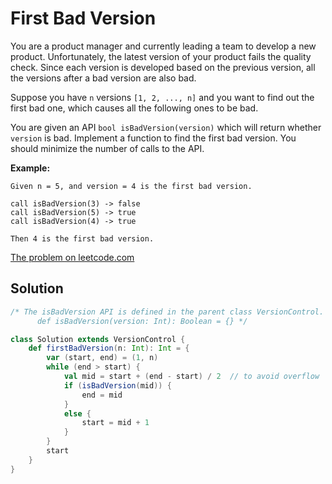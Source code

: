 # First Bad Version

You are a product manager and currently leading a team to develop a new
product. Unfortunately, the latest version of your product fails the quality
check. Since each version is developed based on the previous version, all the
versions after a bad version are also bad.

Suppose you have `n` versions `[1, 2, ..., n]` and you want to find out the
first bad one, which causes all the following ones to be bad.

You are given an API `bool isBadVersion(version)` which will return whether
`version` is bad. Implement a function to find the first bad version. You
should minimize the number of calls to the API.

**Example:**

```
Given n = 5, and version = 4 is the first bad version.

call isBadVersion(3) -> false
call isBadVersion(5) -> true
call isBadVersion(4) -> true

Then 4 is the first bad version.
```

[The problem on leetcode.com](https://leetcode.com/problems/first-bad-version/)

## Solution

```scala
/* The isBadVersion API is defined in the parent class VersionControl.
      def isBadVersion(version: Int): Boolean = {} */

class Solution extends VersionControl {
    def firstBadVersion(n: Int): Int = {
        var (start, end) = (1, n)
        while (end > start) {
            val mid = start + (end - start) / 2  // to avoid overflow
            if (isBadVersion(mid)) {
                end = mid
            }
            else {
                start = mid + 1
            }
        }
        start
    }
}
```
